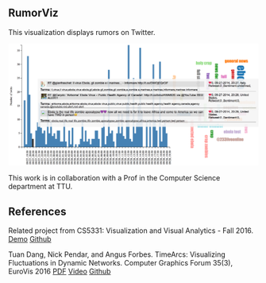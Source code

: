 ## RumorViz
This visualization displays rumors on Twitter.

![ScreenShot](https://github.com/iDataVisualizationLab/RumorViz/blob/master/figures/Teaser.png)

This work is in collaboration with a Prof in the Computer Science department at TTU.

## References
Related project from CS5331: Visualization and Visual Analytics - Fall 2016. [Demo](https://manorepo.github.io/Text-Visualization/index.html) [Github](https://github.com/manorepo/Text-Visualization)

Tuan Dang, Nick Pendar, and Angus Forbes. TimeArcs: Visualizing Fluctuations in Dynamic Networks. Computer Graphics Forum 35(3), EuroVis 2016 [PDF](https://www.cs.uic.edu/~tdang/TimeArcs/EuroVis2016/TimeArcs_Dang_EuroVis2016.pdf) [Video](https://www.cs.uic.edu/~tdang/TimeArcs/EuroVis2016/TimeArcs_Dang_EuroVis2016.mp4) [Github](https://github.com/CreativeCodingLab/TimeArcs) 




